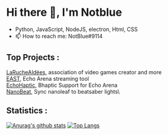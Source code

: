 # Hi there 👋, I'm Notblue
- Python, JavaScript, NodeJS, electron, Html, CSS
- 📫 How to reach me: NotBlue#9114

## Top Projects :
  
[LaRucheAIdées](https://www.larucheaidees.fr/), association of video games creator and more\
[EAST](https://github.com/NotBlue-Dev/EAST), Echo Arena streaming tool\
[EchoHaptic](https://github.com/NotBlue-Dev/Echo-VR-Haptics), Bhaptic Support for Echo Arena\
[NanoBeat](https://github.com/NotBlue-Dev/NanoBeatV2), Sync nanoleaf to beatsaber lights\

## Statistics :

[![Anurag's github stats](https://github-readme-stats.vercel.app/api?username=NotBlue-Dev&show_icons=true&theme=onedark)](https://github.com/anuraghazra/github-readme-stats)
[![Top Langs](https://github-readme-stats.vercel.app/api/top-langs/?username=NotBlue-Dev&theme=onedark)](https://github.com/anuraghazra/github-readme-stats)
